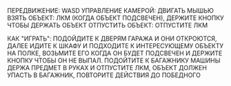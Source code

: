 ПЕРЕДВИЖЕНИЕ: WASD
УПРАВЛЕНИЕ КАМЕРОЙ: ДВИГАТЬ МЫШЬЮ
ВЗЯТЬ ОБЪЕКТ: ЛКМ (КОГДА ОБЪЕКТ ПОДСВЕЧЕН), ДЕРЖИТЕ КНОПКУ ЧТОБЫ ДЕРЖАТЬ ОБЪЕКТ
ОТПУСТИТЬ ОБЪЕКТ: ОТПУСТИТЕ ЛКМ

КАК "ИГРАТЬ": ПОДОЙДИТЕ К ДВЕРЯМ ГАРАЖА И ОНИ ОТКРОЮТСЯ, ДАЛЕЕ ИДИТЕ К ШКАФУ И ПОДХОДИТЕ К ИНТЕРЕСУЮЩЕМУ ОБЪЕКТУ НА ПОЛКЕ, ВОЗЬМИТЕ ЕГО КОГДА ОН БУДЕТ ПОДСВЕЧЕН И ДЕРЖИТЕ КНОПКУ ЧТОБЫ ОН НЕ ВЫПАЛ.
ПОДОЙТИТЕ К БАГАЖНИКУ МАШИНЫ ДЕРЖА ПРЕДМЕТ В РУКАХ И ОТПУСТИТЕ ЛКМ, ОБЪЕКТ ДОЛЖЕН УПАСТЬ В БАГАЖНИК, ПОВТОРИТЕ ДЕЙСТВИЯ ДО ПОБЕДНОГО
